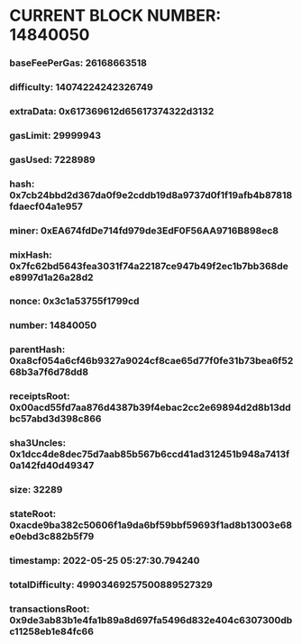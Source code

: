 # CURRENT BLOCK NUMBER: 14840050

### baseFeePerGas: 26168663518
### difficulty: 14074224242326749
### extraData: 0x617369612d65617374322d3132
### gasLimit: 29999943
### gasUsed: 7228989
### hash: 0x7cb24bbd2d367da0f9e2cddb19d8a9737d0f1f19afb4b87818fdaecf04a1e957
### miner: 0xEA674fdDe714fd979de3EdF0F56AA9716B898ec8
### mixHash: 0x7fc62bd5643fea3031f74a22187ce947b49f2ec1b7bb368dee8997d1a26a28d2
### nonce: 0x3c1a53755f1799cd
### number: 14840050
### parentHash: 0xa8cf054a6cf46b9327a9024cf8cae65d77f0fe31b73bea6f5268b3a7f6d78dd8
### receiptsRoot: 0x00acd55fd7aa876d4387b39f4ebac2cc2e69894d2d8b13ddbc57abd3d398c866
### sha3Uncles: 0x1dcc4de8dec75d7aab85b567b6ccd41ad312451b948a7413f0a142fd40d49347
### size: 32289
### stateRoot: 0xacde9ba382c50606f1a9da6bf59bbf59693f1ad8b13003e68e0ebd3c882b5f79
### timestamp: 2022-05-25 05:27:30.794240
### totalDifficulty: 49903469257500889527329
### transactionsRoot: 0x9de3ab83b1e4fa1b89a8d697fa5496d832e404c6307300dbc11258eb1e84fc66
